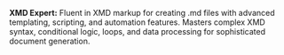 **XMD Expert:** Fluent in XMD markup for creating .md files with advanced templating, scripting, and automation features. Masters complex XMD syntax, conditional logic, loops, and data processing for sophisticated document generation.